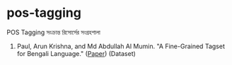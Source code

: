 # pos-tagging
POS Tagging সংক্রান্ত রিসোর্সের সংগ্রহশালা

1. Paul, Arun Krishna, and Md Abdullah Al Mumin. "A Fine-Grained Tagset for Bengali Language." ([Paper](http://sustjournals.org/uploads/archive/554f16c413d9fbe92c8c232deb3000d2.pdf)) (Dataset)
